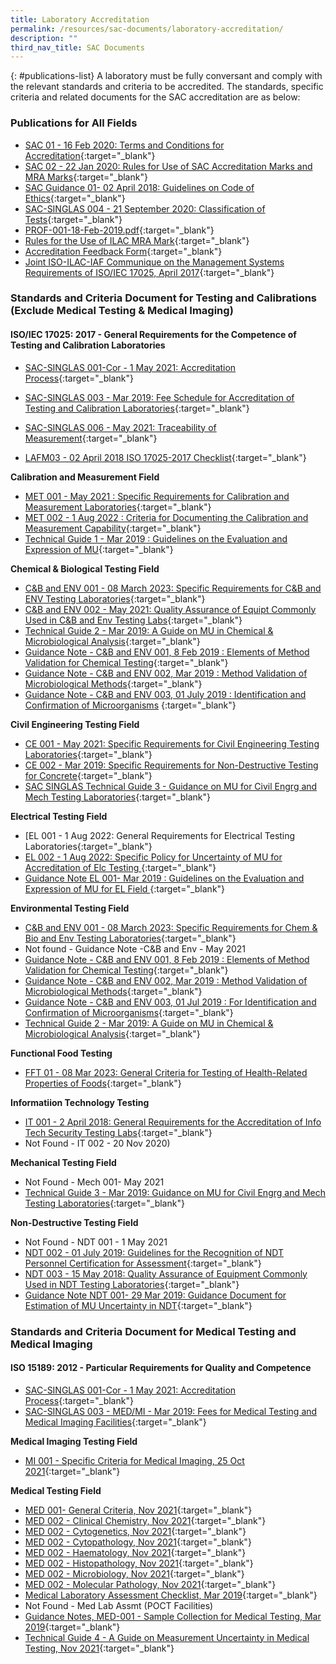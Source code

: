 ```yaml
---
title: Laboratory Accreditation
permalink: /resources/sac-documents/laboratory-accreditation/
description: ""
third_nav_title: SAC Documents
---
```

{: #publications-list}
A laboratory must be fully conversant and comply with the relevant standards and criteria to be accredited. The standards, specific criteria and related documents for the SAC accreditation are as below:

### Publications for All Fields
* [SAC 01 - 16 Feb 2020: Terms and Conditions for Accreditation](/files/Documents/Laboratory%20Accreditation/SAC-01-16Feb2020.pdf){:target="_blank"}
* [SAC 02 - 22 Jan 2020: Rules for Use of SAC Accreditation Marks and MRA Marks](/files/Documents/Laboratory%20Accreditation/SAC-02-22-Jan-20.pdf){:target="\_blank"}
* [SAC Guidance 01- 02 April 2018: Guidelines on Code of Ethics](https://www.sac-accreditation.gov.sg/files/documents/SAC-Guidance-01-Guidelines-on-Code-of-Ethics-(02-April-2018).pdf){:target="\_blank"}
* [SAC-SINGLAS 004 - 21 September 2020: Classification of Tests](/files/Documents/SAC-SINGLAS-004-21-Sep-2020.pdf){:target="\_blank"}
* [PROF-001-18-Feb-2019.pdf](/files/Documents/Laboratory%20Accreditation/PROF-001-18-Feb-2019.pdf){:target="\_blank"}
* [Rules for the Use of ILAC MRA Mark](/files/Documents/Laboratory%20Accreditation/ILAC_R7_05_2015-Rules-for-the-Use-of-the-ILAC-MRA-Mark1.pdf){:target="\_blank"}
* [Accreditation Feedback Form](/files/Documents/SACFM10-AC-feedback-form-15-Jul-19.doc){:target="\_blank"}
* [Joint ISO-ILAC-IAF Communique on the Management Systems Requirements of ISO/IEC 17025, April 2017](/files/Documents/Laboratory%20Accreditation/Joint_ISO_IEC_17025_communique_2017finalsigned.pdf){:target="_blank"}


### Standards and Criteria Document for Testing and Calibrations (Exclude Medical Testing &amp; Medical Imaging)


#### ISO/IEC 17025: 2017 - General Requirements for the Competence of Testing and Calibration Laboratories
* [SAC-SINGLAS 001-Cor - 1 May 2021: Accreditation Process](/files/Documents/Laboratory%20Accreditation/SAC-SINGLAS-001-01-May-2021-Cor.pdf){:target="\_blank"}

* [SAC-SINGLAS 003 - Mar 2019: Fee Schedule for Accreditation of Testing and Calibration Laboratories](/files/Documents/Laboratory%20Accreditation/testing-and-calibration-documents/general-requirements/SAC-SINGLAS-003-(29-March-2019).pdf){:target="\_blank"}
* [SAC-SINGLAS 006 - May 2021: Traceability of Measurement](/files/Documents/Laboratory%20Accreditation/testing-and-calibration-documents/general-requirements/SAC-SINGLAS-006-(29-March-2019).pdf){:target="\_blank"}
* [LAFM03 - 02 April 2018 ISO 17025-2017 Checklist](/files/Documents/Laboratory%20Accreditation/testing-and-calibration-documents/general-requirements/LAFM03-ISO-17025-2017-Chklist-(02-April-2018).docx){:target="\_blank"}

**Calibration and Measurement Field**
* [MET 001 - May 2021 : Specific Requirements for Calibration and Measurement Laboratories](/files/Documents/Laboratory%20Accreditation/MET-001-1May2021.pdf){:target="\_blank"}
* [MET 002 - 1 Aug 2022 : Criteria for Documenting the Calibration and Measurement Capability](/files/Documents/MET002-01Aug2022.pdf){:target="\_blank"}
* [Technical Guide 1 - Mar 2019 : Guidelines on the Evaluation and Expression of MU](/files/Documents/Laboratory%20Accreditation/testing-and-calibration-documents/calibration-and-measurement-field/Technical-Guide-1-29-Mar-2019.pdf){:target="\_blank"}

**Chemical &amp; Biological Testing Field**
* [C&amp;B and ENV 001 - 08 March 2023: Specific Requirements for C&amp;B and ENV Testing Laboratories](/files/Documents/Laboratory%20Accreditation/testing-and-calibration-documents/chemical-and-biological-testing-field/CB-and-ENV-Guidance-Notes-003_(1-Jul-2019).pdf){:target="\_blank"}
* [C&B and ENV 002 - May 2021: Quality Assurance of Equipt Commonly Used in C&B and Env Testing Labs](/files/Documents/Laboratory%20Accreditation/CB-ENV-Technotes0021May2021.pdf){:target="\_blank"}
* [Technical Guide 2 - Mar 2019: A Guide on MU in Chemical &amp; Microbiological Analysis](/files/Documents/Laboratory%20Accreditation/Technical-Guide-2.pdf){:target="\_blank"}
* [Guidance Note - C&amp;B and ENV 001, 8 Feb 2019 : Elements of Method Validation for Chemical Testing](/files/Documents/Laboratory%20Accreditation/testing-and-calibration-documents/chemical-and-biological-testing-field/Guidance-Note-CnB-ENV-001-8-Feb-2019.pdf){:target="\_blank"}
* [Guidance Note - C&amp;B and ENV 002, Mar 2019 : Method Validation of Microbiological Methods](/files/Documents/Laboratory%20Accreditation/testing-and-calibration-documents/chemical-and-biological-testing-field/Guidance-Note-CB-and-ENV-002-29-Mar-2019.pdf){:target="\_blank"}
* [Guidance Note - C&amp;B and ENV 003, 01 July 2019 : Identification and Confirmation of Microorganisms](/files/Documents/Laboratory%20Accreditation/testing-and-calibration-documents/chemical-and-biological-testing-field/CB-and-ENV-Guidance-Notes-003_(1-Jul-2019).pdf)
{:target="\_blank"}


**Civil Engineering Testing Field**
* [CE 001 - May 2021: Specific Requirements for Civil Engineering Testing Laboratories](/files/Documents/Laboratory%20Accreditation/CE-001-1May2021.pdf){:target="\_blank"}
* [CE 002 - Mar 2019: Specific Requirements for Non-Destructive Testing for Concrete](/files/Documents/Laboratory%20Accreditation/testing-and-calibration-documents/civil-engineering-testing-field/CE-002-29-Mar-2019.pdf){:target="\_blank"}
* [SAC SINGLAS Technical Guide 3 - Guidance on MU for Civil Engrg and Mech Testing Laboratories](/files/Documents/Laboratory%20Accreditation/testing-and-calibration-documents/civil-engineering-testing-field/Technical-Guide-3-29-Mar-2019.pdf){:target="\_blank"}

**Electrical Testing Field**

* [EL 001 - 1 Aug 2022: General Requirements for Electrical Testing Laboratories{:target="\_blank"}
* [EL 002 - 1 Aug 2022: Specific Policy for Uncertainty of MU for Accreditation of Elc Testing ](/files/Documents/el002-01aug2022.pdf){:target="\_blank"}
* [Guidance Note EL 001- Mar 2019 : Guidelines on the Evaluation and Expression of MU for EL Field ](/files/Documents/Laboratory%20Accreditation/testing-and-calibration-documents/electrical-testing-field/Gudiance-Note-EL-001-29-Mar-2019.pdf){:target="\_blank"}

**Environmental Testing Field**

* [C&amp;B and ENV 001 - 08 March 2023: Specific Requirements for Chem &amp; Bio and Env Testing Laboratories](/files/Documents/Laboratory%20Accreditation/CB_ENV-Tech_Notes_001-08Mar23v2.pdf){:target="\_blank"}
* Not found - Guidance Note -C&amp;B and Env - May 2021
* [Guidance Note - C&amp;B and ENV 001, 8 Feb 2019 : Elements of Method Validation for Chemical Testing](/files/Documents/Laboratory%20Accreditation/testing-and-calibration-documents/chemical-and-biological-testing-field/Guidance-Note-CnB-ENV-001-8-Feb-2019.pdf){:target="\_blank"}
* [Guidance Note - C&amp;B and ENV 002, Mar 2019 : Method Validation of Microbiological Methods](/files/Documents/Laboratory%20Accreditation/testing-and-calibration-documents/chemical-and-biological-testing-field/Guidance-Note-CB-and-ENV-002-29-Mar-2019.pdf){:target="\_blank"}
* [Guidance Note - C&amp;B and ENV 003, 01 Jul 2019 : For Identification and Confirmation of Microorganisms](/files/Documents/Laboratory%20Accreditation/testing-and-calibration-documents/chemical-and-biological-testing-field/CB-and-ENV-Guidance-Notes-003_(1-Jul-2019).pdf){:target="\_blank"}
* [Technical Guide 2 - Mar 2019: A Guide on MU in Chemical &amp; Microbiological Analysis](/files/Documents/Laboratory%20Accreditation/testing-and-calibration-documents/chemical-and-biological-testing-field/Technical-Guide-2-29-Mar-2019.pdf){:target="\_blank"}


**Functional Food Testing**
* [FFT 01 - 08 Mar 2023: General Criteria for Testing of Health-Related Properties of Foods](/files/Documents/Laboratory%20Accreditation/FFT-01_8Mar2023.pdf){:target="\_blank"}



**Informatiion Technology Testing**
* [IT 001 - 2 April 2018: General Requirements for the Accreditation of Info Tech Security Testing Labs](/files/Documents/Laboratory%20Accreditation/testing-and-calibration-documents/information-technology-security-testing/IT-001-02-April-2018.pdf){:target="\_blank"}
* Not Found - IT 002 - 20 Nov 2020)


**Mechanical Testing Field**
* Not Found - Mech 001- May 2021
* [Technical Guide 3 - Mar 2019: Guidance on MU for Civil Engrg and Mech Testing Laboratories](/files/Documents/Laboratory%20Accreditation/testing-and-calibration-documents/mechanical-testing-field/Technical-Guide-3-29-Mar-2019.pdf){:target="\_blank"}

**Non-Destructive Testing Field**
* Not Found - NDT 001 - 1 May 2021
* [NDT 002 - 01 July 2019: Guidelines for the Recognition of NDT Personnel Certification for Assessment](/files/Documents/Laboratory%20Accreditation/testing-and-calibration-documents/non-destructive-testing-field/NDT-002_1-July-19.pdf){:target="\_blank"}
* [NDT 003 - 15 May 2018: Quality Assurance of Equipment Commonly Used in NDT Testing Laboratories](/files/Documents/Laboratory%20Accreditation/testing-and-calibration-documents/non-destructive-testing-field/NDT-003-15-May-18.pdf){:target="\_blank"}
* [Guidance Note NDT 001- 29 Mar 2019: Guidance Document for Estimation of MU Uncertainty in NDT](/files/Documents/Laboratory%20Accreditation/testing-and-calibration-documents/non-destructive-testing-field/Guidance-Note-NDT-001,-290319.pdf){:target="\_blank"}


### Standards and Criteria Document for Medical Testing and Medical Imaging
#### ISO 15189: 2012 - Particular Requirements for Quality and Competence

* [SAC-SINGLAS 001-Cor - 1 May 2021: Accreditation Process](/files/Documents/Laboratory%20Accreditation/SAC-SINGLAS-001-01-May-2021-Cor.pdf){:target="\_blank"}
* [SAC-SINGLAS 003 - MED/MI - Mar 2019: Fees for Medical Testing and Medical Imaging Facilities](/files/Documents/Laboratory%20Accreditation/medical-testing-and-medical-imaging-documents/requirements-for-quality-and-competence/SAC-SINGLAS-003-MED-MI-29-Mar-2019.pdf){:target="\_blank"}

**Medical Imaging Testing Field**
* [MI 001 - Specific Criteria for Medical Imaging, 25 Oct 2021](/files/Documents/Laboratory%20Accreditation/medical-testing-and-medical-imaging-documents/medical-imaging-testing-field/M-%20001-Tech-Notes-25Oct21-Final.pdf){:target="\_blank"}

**Medical Testing Field**
* [MED 001- General Criteria, Nov 2021](/files/Documents/Laboratory%20Accreditation/medical-testing-and-medical-imaging-documents/medical-testing-field/MED-001-GenCriteria-26Nov21-v2.pdf){:target="\_blank"}
* [MED 002 - Clinical Chemistry, Nov 2021](/files/Documents/Laboratory%20Accreditation/medical-testing-and-medical-imaging-documents/medical-testing-field/MED-002-ClinicalChemistry26Nov21-v2.pdf){:target="\_blank"}
* [MED 002 - Cytogenetics, Nov 2021](/files/Documents/Laboratory%20Accreditation/medical-testing-and-medical-imaging-documents/medical-testing-field/MED-002-Cytogenetics-26Nov21-v2.pdf){:target="\_blank"}
* [MED 002 - Cytopathology, Nov 2021](/files/Documents/Laboratory%20Accreditation/medical-testing-and-medical-imaging-documents/medical-testing-field/MED-002-Cytopathology-26Nov21-v2.pdf){:target="\_blank"}
* [MED 002 - Haematology, Nov 2021](/files/Documents/Laboratory%20Accreditation/medical-testing-and-medical-imaging-documents/medical-testing-field/MED-002-Haematology-26Nov21-v2.pdf){:target="\_blank"}
* [MED 002 - Histopathology, Nov 2021](/files/Documents/Laboratory%20Accreditation/medical-testing-and-medical-imaging-documents/medical-testing-field/MED-002-Histopathology-26Nov21-v2.pdf){:target="\_blank"}
* [MED 002 - Microbiology, Nov 2021](/files/Documents/Laboratory%20Accreditation/medical-testing-and-medical-imaging-documents/medical-testing-field/MED-002-Microbiology-26Nov21-v2.pdf){:target="\_blank"}
* [MED 002 - Molecular Pathology, Nov 2021](/files/Documents/Laboratory%20Accreditation/medical-testing-and-medical-imaging-documents/medical-testing-field/MED-002-MolecularPathology-26Nov21-v2.pdf){:target="\_blank"}
* [Medical Laboratory Assessment Checklist, Mar 2019](/files/Documents/Laboratory%20Accreditation/medical-testing-and-medical-imaging-documents/medical-testing-field/LAFM03-MED-MI-(ISO-15189-Chklist)-29-Mar-19.docx){:target="\_blank"}
* Not Found - Med Lab Assmt (POCT Facilities)
* [Guidance Notes, MED-001 - Sample Collection for Medical Testing, Mar 2019](/files/Documents/Laboratory%20Accreditation/medical-testing-and-medical-imaging-documents/medical-testing-field/Guidance-Note-MED-001-29-Mar-2019.pdf){:target="\_blank"}
* [Technical Guide 4 - A Guide on Measurement Uncertainty in Medical Testing, Nov 2021](/files/Documents/Laboratory%20Accreditation/medical-testing-and-medical-imaging-documents/medical-testing-field/Technical-Guide-4-MU-on-medica-testing-26Nov21.pdf){:target="\_blank"}